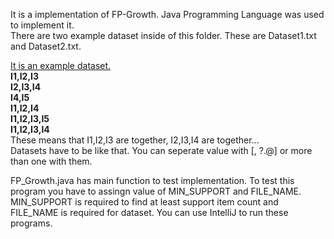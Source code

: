It is a implementation of FP-Growth. Java Programming Language was used to implement it. <br />
There are two example dataset inside of this folder. These are Dataset1.txt and Dataset2.txt. <br />

<a href = "https://github.com/alihaydarkurban/CSE454-Data-Mining/blob/master/HW2/151044058_CSE454_HW2/Dataset1.txt">It is an example dataset.</a> <br />
<b>
I1,I2,I3 <br />
I2,I3,I4 <br />
I4,I5 <br />
I1,I2,I4 <br />
I1,I2,I3,I5 <br />
I1,I2,I3,I4  <br />
</b>
These means that I1,I2,I3 are together, I2,I3,I4 are together... <br />
Datasets have to be like that. You can seperate value with [, ?.@] or more than one with them. <br />

FP_Growth.java has main function to test implementation. To test this program you have to 
assingn value of MIN_SUPPORT and FILE_NAME. MIN_SUPPORT is required to find at least support 
item count and FILE_NAME is required for dataset. You can use IntelliJ to run these programs.
